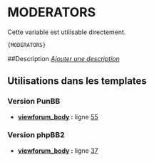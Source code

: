 # MODERATORS


Cette variable est utilisable directement.

```html
{MODERATORS}
```

##Description
[*Ajouter une description*](https://fa-tvars.appspot.com/var/MODERATORS)

## Utilisations dans les templates

### Version PunBB
* __[viewforum_body](../tpl/var/punbb/viewforum_body.md#readme) :__ ligne [55](../tpl/src/punbb/viewforum_body.tpl#L55)

### Version phpBB2
* __[viewforum_body](../tpl/var/subsilver/viewforum_body.md#readme) :__ ligne [37](../tpl/src/subsilver/viewforum_body.tpl#L37)